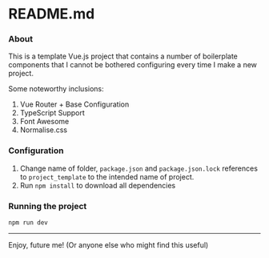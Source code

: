 # README.md

### About

This is a template Vue.js project that contains a number of boilerplate components that I cannot be bothered configuring every time I make a new project.

Some noteworthy inclusions:

1. Vue Router + Base Configuration
2. TypeScript Support
3. Font Awesome
4. Normalise.css

### Configuration

1. Change name of folder, `package.json` and `package.json.lock` references to `project_template` to the intended name of project.
2. Run `npm install` to download all dependencies

### Running the project

`npm run dev`

---

Enjoy, future me! (Or anyone else who might find this useful)

